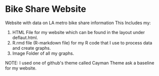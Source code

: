 # Bike Share Website
Website with data on LA metro bike share information
This Includes my:
1. HTML File for my website which can be found in the layout under deflaut.html. 
2. R.rmd file (R-markdown file) for my R code that I use to process data and create graphs.
3. Image Folder of all my graphs. 

NOTE: I used one of github's theme called Cayman Theme ask a baseline for my website.

